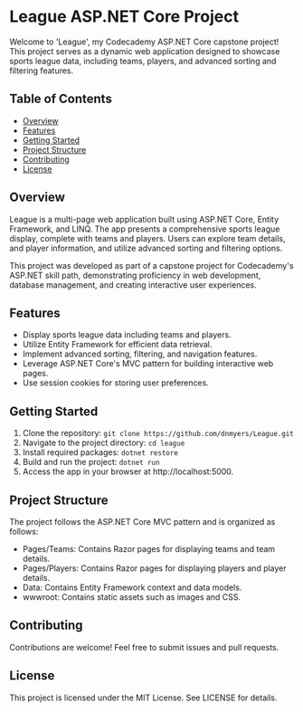 # League ASP.NET Core Project
Welcome to 'League', my Codecademy ASP.NET Core capstone project! This project serves as a dynamic web application designed to showcase sports league data, including teams, players, and advanced sorting and filtering features.

## Table of Contents
- [Overview](#overview)
- [Features](#features)
- [Getting Started](#getting-started)
- [Project Structure](#project-structure)
- [Contributing](#contributing)
- [License](#license)

## Overview

League is a multi-page web application built using ASP.NET Core, Entity Framework, and LINQ. The app presents a comprehensive sports league display, complete with teams and players. Users can explore team details, and player information, and utilize advanced sorting and filtering options.

This project was developed as part of a capstone project for Codecademy's ASP.NET skill path, demonstrating proficiency in web development, database management, and creating interactive user experiences.

## Features
- Display sports league data including teams and players.
- Utilize Entity Framework for efficient data retrieval.
- Implement advanced sorting, filtering, and navigation features.
- Leverage ASP.NET Core's MVC pattern for building interactive web pages.
- Use session cookies for storing user preferences.

## Getting Started
1. Clone the repository:
   ```git clone https://github.com/dnmyers/League.git```
2. Navigate to the project directory:
  ```cd league```
3. Install required packages:
  ```dotnet restore```
4. Build and run the project:
  ```dotnet run```
5. Access the app in your browser at http://localhost:5000.

## Project Structure
The project follows the ASP.NET Core MVC pattern and is organized as follows:
- Pages/Teams: Contains Razor pages for displaying teams and team details.
- Pages/Players: Contains Razor pages for displaying players and player details.
- Data: Contains Entity Framework context and data models.
- wwwroot: Contains static assets such as images and CSS.

## Contributing
Contributions are welcome! Feel free to submit issues and pull requests.

## License
This project is licensed under the MIT License. See LICENSE for details.
